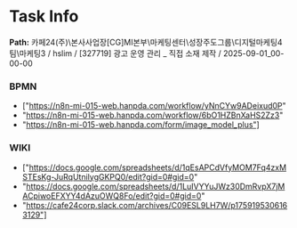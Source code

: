 # Task Info

**Path:** 카페24(주)\본사사업장\[CG]MI본부\마케팅센터\성장주도그룹\디지털마케팅4팀\마케팅3 / hslim / [327719] 광고 운영 관리 _ 직접 소재 제작 / 2025-09-01_00-00-00

### BPMN
- ["https://n8n-mi-015-web.hanpda.com/workflow/yNnCYw9ADeixud0P"
- "https://n8n-mi-015-web.hanpda.com/workflow/6bO1HZBnXaHS2Zz3"
- "https://n8n-mi-015-web.hanpda.com/form/image_model_plus"]

### WIKI
- ["https://docs.google.com/spreadsheets/d/1qEsAPCdVfyMOM7Fq4zxMSTEsKg-JuRqUtnilygGKPQ0/edit?gid=0#gid=0"
- "https://docs.google.com/spreadsheets/d/1LuIVYYuJWz30DmRvpX7jMACpiwoEFXYY4dAzuOWQ8Fo/edit?gid=0#gid=0"
- "https://cafe24corp.slack.com/archives/C09ESL9LH7W/p1759195306163129"]

